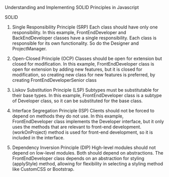 Understanding and Implementing SOLID Principles in Javascript

SOLID

1. Single Responsibility Principle (SRP)
   Each class should have only one responsibility.
   In this example, FrontEndDeveloper and BackEndDeveloper classes have a single responsibility. Each class is responsible for its own functionality. So do the Designer and ProjectManager.

2. Open-Closed Principle (OCP)
   Classes should be open for extension but closed for modification.
   In this example, FrontEndDeveloper class is open for extension by adding new features, but it is closed for modification, so creating new class for new features is preferred, by creating FrontEndDeveloperSenior class

3. Liskov Substitution Principle (LSP)
   Subtypes must be substitutable for their base types. In this example, FrontEndDeveloper class is a subtype of Developer class, so it can be substituted for the base class.

4. Interface Segregation Principle (ISP)
   Clients should not be forced to depend on methods they do not use.
   In this example, FrontEndDeveloper class implements the Developer interface, but it only uses the methods that are relevant to front-end development. (workOnProject) method is used for front-end development, so it is included in the interface.

5. Dependency Inversion Principle (DIP)
   High-level modules should not depend on low-level modules. Both should depend on abstractions.
   The FrontEndDeveloper class depends on an abstraction for styling (applyStyle) method, allowing for flexibility in selecting a styling method like CustomCSS or Bootstrap.
